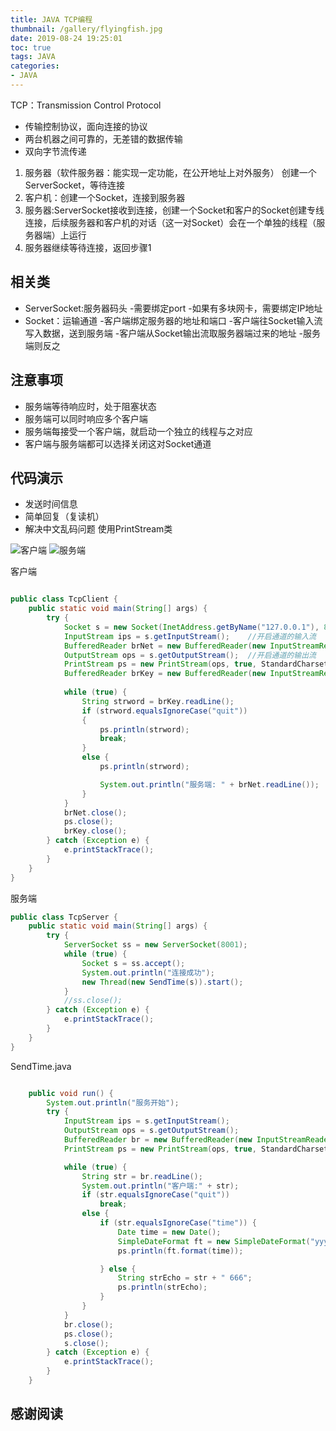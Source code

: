 ```yaml
---
title: JAVA TCP编程 
thumbnail: /gallery/flyingfish.jpg
date: 2019-08-24 19:25:01
toc: true
tags: JAVA 
categories: 
- JAVA 
---
```



TCP：Transmission Control Protocol
- 传输控制协议，面向连接的协议
- 两台机器之间可靠的，无差错的数据传输
- 双向字节流传递


1. 服务器（软件服务器：能实现一定功能，在公开地址上对外服务）
创建一个ServerSocket，等待连接
2. 客户机：创建一个Socket，连接到服务器
3. 服务器:ServerSocket接收到连接，创建一个Socket和客户的Socket创建专线连接，后续服务器和客户机的对话（这一对Socket）会在一个单独的线程（服务器端）上运行
4. 服务器继续等待连接，返回步骤1
<!--more-->

## 相关类
- ServerSocket:服务器码头
-需要绑定port
-如果有多块网卡，需要绑定IP地址
- Socket：运输通道
-客户端绑定服务器的地址和端口
-客户端往Socket输入流写入数据，送到服务端
-客户端从Socket输出流取服务器端过来的地址
-服务端则反之


## 注意事项
- 服务端等待响应时，处于阻塞状态
- 服务端可以同时响应多个客户端
- 服务端每接受一个客户端，就启动一个独立的线程与之对应
- 客户端与服务端都可以选择关闭这对Socket通道

## 代码演示
- 发送时间信息
- 简单回复（复读机）
- 解决中文乱码问题 使用PrintStream类

![客户端](https://ly-object-1259106193.cos.ap-chengdu.myqcloud.com/java/%E5%AE%A2%E6%88%B7%E7%AB%AF.png)
![服务端](https://ly-object-1259106193.cos.ap-chengdu.myqcloud.com/java/%E6%9C%8D%E5%8A%A1%E7%AB%AF.png)



客户端
```java

public class TcpClient {
    public static void main(String[] args) {
        try {
            Socket s = new Socket(InetAddress.getByName("127.0.0.1"), 8001);
            InputStream ips = s.getInputStream();    //开启通道的输入流
            BufferedReader brNet = new BufferedReader(new InputStreamReader(ips,StandardCharsets.UTF_8));
            OutputStream ops = s.getOutputStream();  //开启通道的输出流
            PrintStream ps = new PrintStream(ops, true, StandardCharsets.UTF_8);
            BufferedReader brKey = new BufferedReader(new InputStreamReader(System.in,StandardCharsets.UTF_8));
            
            while (true) {
                String strword = brKey.readLine();
                if (strword.equalsIgnoreCase("quit"))
                {
                    ps.println(strword);
                    break;
                }
                else {
                    ps.println(strword);

                    System.out.println("服务端: " + brNet.readLine());
                }
            }
            brNet.close();
            ps.close();
            brKey.close();
        } catch (Exception e) {
            e.printStackTrace();
        }
    }
}
```


服务端
```java
public class TcpServer {
    public static void main(String[] args) {
        try {
            ServerSocket ss = new ServerSocket(8001);
            while (true) {
                Socket s = ss.accept();
                System.out.println("连接成功");
                new Thread(new SendTime(s)).start();
            }
            //ss.close();
        } catch (Exception e) {
            e.printStackTrace();
        }
    }
}
```


SendTime.java
```java

    public void run() {
        System.out.println("服务开始");
        try {
            InputStream ips = s.getInputStream();
            OutputStream ops = s.getOutputStream();
            BufferedReader br = new BufferedReader(new InputStreamReader(ips, StandardCharsets.UTF_8));
            PrintStream ps = new PrintStream(ops, true, StandardCharsets.UTF_8);

            while (true) {
                String str = br.readLine();
                System.out.println("客户端:" + str);
                if (str.equalsIgnoreCase("quit"))
                    break;
                else {
                    if (str.equalsIgnoreCase("time")) {
                        Date time = new Date();
                        SimpleDateFormat ft = new SimpleDateFormat("yyyy-MM-dd hh:mm:ss");
                        ps.println(ft.format(time));

                    } else {
                        String strEcho = str + " 666";
                        ps.println(strEcho);
                    }
                }
            }
            br.close();
            ps.close();
            s.close();
        } catch (Exception e) {
            e.printStackTrace();
        }
    }
```
## 感谢阅读

